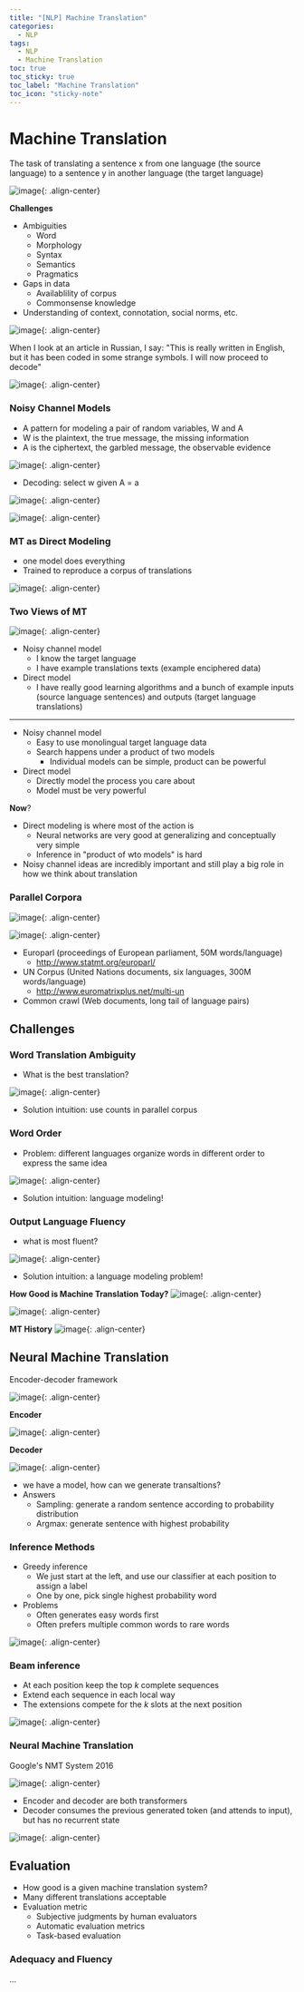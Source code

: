 ```yaml
---
title: "[NLP] Machine Translation"
categories:
  - NLP
tags:
  - NLP
  - Machine Translation
toc: true
toc_sticky: true
toc_label: "Machine Translation"
toc_icon: "sticky-note"
---
```


# Machine Translation

The task of translating a sentence x from one language (the source language) to a sentence y in another language (the target language)

![image](https://user-images.githubusercontent.com/55765292/163768930-fa472a84-1bfe-4eba-8b2e-1f8d8653316d.png){: .align-center}

**Challenges**
- Ambiguities
  - Word
  - Morphology
  - Syntax
  - Semantics
  - Pragmatics
- Gaps in data
  - Availablility of corpus
  - Commonsense knowledge
- Understanding of context, connotation, social norms, etc. 

![image](https://user-images.githubusercontent.com/55765292/163769232-fe62904d-d06f-49f9-822b-c2ccb073e1ec.png){: .align-center}

When I look at an article in Russian, I say:
"This is really written in English, but it has been coded in some strange symbols. I will now proceed to decode"

![image](https://user-images.githubusercontent.com/55765292/163769572-5699bbc4-ff5d-4a24-b618-e37b88606826.png){: .align-center}

### Noisy Channel Models
- A pattern for modeling a pair of random variables, W and A
- W is the plaintext, the true message, the missing information
- A is the ciphertext, the garbled message, the observable evidence

![image](https://user-images.githubusercontent.com/55765292/167069046-aed7a3dd-1f34-4e7a-ad3f-d05ca3885584.png){: .align-center}

- Decoding: select w given A = a

![image](https://user-images.githubusercontent.com/55765292/167069137-b25105e8-374c-419c-a66d-7dc34a033a48.png){: .align-center}

![image](https://user-images.githubusercontent.com/55765292/167069188-1fbc8951-a338-49f3-b2c5-03bc68b24a0f.png){: .align-center}

### MT as Direct Modeling
- one model does everything
- Trained to reproduce a corpus of translations

![image](https://user-images.githubusercontent.com/55765292/167069203-35c9d7c4-759f-47c9-b680-747781a56979.png){: .align-center}

### Two Views of MT

![image](https://user-images.githubusercontent.com/55765292/167074052-a6dc653a-12ee-4b0b-bcb3-81bce182473a.png){: .align-center}

- Noisy channel model
  - I know the target language
  - I have example translations texts (example enciphered data)
- Direct model
  - I have really good learning algorithms and a bunch of example inputs (source language sentences) and outputs (target language translations)

---

- Noisy channel model
  - Easy to use monolingual target language data
  - Search happens under a product of two models
    -  Individual models can be simple, product can be powerful
- Direct model
  - Directly model the process you care about
  - Model must be very powerful

**Now**?

- Direct modeling is where most of the action is
  - Neural networks are very good at generalizing and conceptually very simple
  - Inference in "product of wto models" is hard
- Noisy channel ideas are incredibly important and still play a big role in how we think about translation

### Parallel Corpora

![image](https://user-images.githubusercontent.com/55765292/167076260-b7412c95-b376-464a-93bc-51c55c3ea1f1.png){: .align-center}

![image](https://user-images.githubusercontent.com/55765292/167076357-30903ce7-55d0-4525-bd7f-fb5764536708.png){: .align-center}

- Europarl (proceedings of European parliament, 50M words/language)
  - http://www.statmt.org/europarl/
- UN Corpus (United Nations documents, six languages, 300M words/language)
  - http://www.euromatrixplus.net/multi-un
- Common crawl (Web documents, long tail of language pairs)

## Challenges

### Word Translation Ambiguity
- What is the best translation?

![image](https://user-images.githubusercontent.com/55765292/167076649-4656fc04-01da-4c39-aa99-99fb7957ce92.png){: .align-center}

- Solution intuition: use counts in parallel corpus

### Word Order
- Problem: different languages organize words in different order to express the same idea

![image](https://user-images.githubusercontent.com/55765292/167076938-49c3cc2f-f0f6-4875-91aa-964244a8d493.png){: .align-center}

- Solution intuition: language modeling!

### Output Language Fluency
- what is most fluent?

![image](https://user-images.githubusercontent.com/55765292/167077073-6140a947-0771-4b52-99ef-eb2cdf83fcd9.png){: .align-center}

- Solution intuition: a language modeling problem!

**How Good is Machine Translation Today?**
![image](https://user-images.githubusercontent.com/55765292/167077244-06af3952-f00c-4a72-81d8-c684a3c7bc6b.png){: .align-center}

![image](https://user-images.githubusercontent.com/55765292/167077204-2ec0e873-0108-42ff-bd12-5a51e0cc24b6.png){: .align-center}

**MT History**
![image](https://user-images.githubusercontent.com/55765292/167077269-ca4d6fb4-7481-4d0f-ac49-9f6c342f5b8f.png){: .align-center}

## Neural Machine Translation
Encoder-decoder framework

![image](https://user-images.githubusercontent.com/55765292/167087180-d9349af0-fc32-4e8d-aee3-300d32d7cf53.png){: .align-center}

**Encoder**

![image](https://user-images.githubusercontent.com/55765292/167087221-f4a2fd12-cd27-456d-a627-a99b9dff4f19.png){: .align-center}

**Decoder**

![image](https://user-images.githubusercontent.com/55765292/167087288-b34ebda6-c918-46d9-8889-42568658d92f.png){: .align-center}

- we have a model, how can we generate transaltions?
- Answers
  - Sampling: generate a random sentence according to probability distribution
  - Argmax: generate sentence with highest probability

### Inference Methods
- Greedy inference
  - We just start at the left, and use our classifier at each position to assign a label
  - One by one, pick single highest probability word
- Problems
  - Often generates easy words first
  - Often prefers multiple common words to rare words

![image](https://user-images.githubusercontent.com/55765292/167087683-e972ffb7-84cd-4c78-b99f-b7afdf0ea09e.png){: .align-center}

### Beam inference
- At each position keep the top *k* complete sequences
- Extend each sequence in each local way
- The extensions compete for the *k* slots at the next position

![image](https://user-images.githubusercontent.com/55765292/167087951-fffdac01-4f58-46f2-96ba-bec17c779a23.png){: .align-center}

### Neural Machine Translation
Google's NMT System 2016

![image](https://user-images.githubusercontent.com/55765292/167088055-7812cca7-7475-4a62-9823-383e906f671f.png){: .align-center}

- Encoder and decoder are both transformers
- Decoder consumes the previous generated token (and attends to input), but has no recurrent state

![image](https://user-images.githubusercontent.com/55765292/167089884-b2f202be-1e14-47a9-b6f4-1a1e6ff5b9da.png){: .align-center}

## Evaluation
- How good is a given machine translation system?
- Many different translations acceptable
- Evaluation metric
  - Subjective judgments by human evaluators
  - Automatic evaluation metrics
  - Task-based evaluation

### Adequacy and Fluency

...
